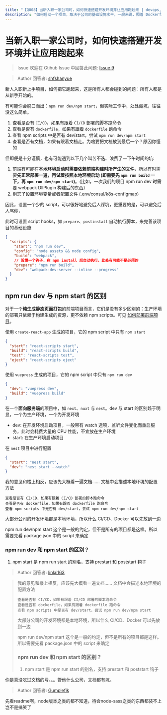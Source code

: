 ```yaml
---
title: "【Q008】当新入职一家公司时，如何快速搭建开发环境并让应用跑起来 | devops,react,vue,前端工程化高频面试题"
description: "如何启动一个项目，取决于公司的基础设施水平，一般来说，照着 Dockerfile 跑就完事了，哪还有以下事项需要注意  字节跳动面试题、阿里腾讯面试题、美团小米面试题。"
---
```


# 当新入职一家公司时，如何快速搭建开发环境并让应用跑起来

> Issue
> 欢迎在 Gtihub Issue 中回答此问题: [Issue 9](https://github.com/shfshanyue/Daily-Question/issues/9)

> Author
> 回答者: [shfshanyue](https://github.com/shfshanyue)

新人入职新上手项目，如何把它跑起来，这是所有人都会碰到的问题：所有人都是从新手开始的。

有可能你会脱口而出：`npm run dev/npm start`，但实际工作中，处处藏坑，往往没这么简单。

1. 查看是否有 `CI/CD`，如果有跟着 `CI/CD` 部署的脚本跑命令
1. 查看是否有 `dockerfile`，如果有跟着 `dockerfile` 跑命令
1. 查看 npm scripts 中是否有 dev/start，尝试 `npm run dev/npm start`
1. 查看是否有文档，如果有跟着文档走。为啥要把文档放到最后一个？原因你懂的

但即便是十分谨慎，也有可能遇到以下几个叫苦不迭、浪费了一下午时间的坑:

1. 前端有可能在**本地环境启动时需要依赖前端构建时所产生的文件**，所以有时需要**先正常部署一遍，再试着按照本地环境启动 (即需要先 `npm run build` 一下，再 `npm run dev/npm start`)**。(比如，一次我们的项目 npm run dev 时需要 webpack DllPlugin 构建后的东西）
1. 别忘了设置环境变量或者配置文件 (.env/consul/k8s-configmap)

因此，设置一个少的 script，可以很好地避免后人踩坑，更重要的是，可以避免后人骂你，

此时可设置 script hooks，如 `prepare`、`postinstall` 自动执行脚本，来完善该项目的基础设施

```json
{
  "scripts": {
    "start": "npm run dev",
    "config": "node assets && node config",
    "build": "webpack",
    // 设置一个钩子，在 npm install 后自动执行，此处有可能不是必须的
    "prepare": "npm run build",
    "dev": "webpack-dev-server --inline --progress"
  }
}
```

## npm run dev 与 npm start 的区别

对于一个**纯生成静态页面打包**的前端项目而言，它们是没有多少区别的：生产环境的部署只依赖于构建生成的资源，更不依赖 npm scripts。可见 [如何部署前端项目](https://shanyue.tech/frontend-engineering/docker.html)。

使用 `create-react-app` 生成的项目，它的 npm script 中只有 `npm start`

```json
{
  "start": "react-scripts start",
  "build": "react-scripts build",
  "test": "react-scripts test",
  "eject": "react-scripts eject"
}
```

使用 `vuepress` 生成的项目，它的 npm script 中只有 `npm run dev`

```json
{
  "dev": "vuepress dev",
  "build": "vuepress build"
}
```

在一个**面向服务端**的项目中，如 `next`、`nuxt` 与 `nest`。dev 与 start 的区别趋于明显，一个为生产环境，一个为开发环境

- dev: 在开发环境启动项目，一般带有 watch 选项，监听文件变化而重启服务，此时会耗费大量的 CPU 性能，不宜放在生产环境
- start: 在生产环境启动项目

在 `nest` 项目中进行配置

```json
{
  "start": "nest start",
  "dev": "nest start --watch"
}
```

我的意见和楼上相反，应该先大概看一遍文档…… 文档中会描述本地环境的配置方法

```
查看是否有 CI/CD，如果有跟着 CI/CD 部署的脚本跑命令
查看是否有 dockerfile，如果有跟着 dockerfile 跑命令
查看 npm scripts 中是否有 dev/start，尝试 npm run dev/npm start
```

大部分公司的开发环境都是本地环境，所以什么 CI/CD、Docker 可以先放到一边

npm run dev/npm start 这个是一般的约定，但不是所有的项目都是这样。所以需要先看 package.json 中的 script 来确定

### npm run dev 和 npm start 的区别？

1. npm start 是 npm run start 的别名，支持 prestart 和 poststart 钩子

> Author
> 回答者: [linlai163](https://github.com/linlai163)

> 我的意见和楼上相反，应该先大概看一遍文档…… 文档中会描述本地环境的配置方法
>
> ```
> 查看是否有 CI/CD，如果有跟着 CI/CD 部署的脚本跑命令
> 查看是否有 dockerfile，如果有跟着 dockerfile 跑命令
> 查看 npm scripts 中是否有 dev/start，尝试 npm run dev/npm start
> ```
>
> 大部分公司的开发环境都是本地环境，所以什么 CI/CD、Docker 可以先放到一边
>
> npm run dev/npm start 这个是一般的约定，但不是所有的项目都是这样。所以需要先看 package.json 中的 script 来确定
>
> ### npm run dev 和 npm start 的区别？
>
> 1. npm start 是 npm run start 的别名，支持 prestart 和 poststart 钩子

你是真没吃过文档的亏。。。管他什么公司，文档都有坑。

> Author
> 回答者: [Gumplefik](https://github.com/Gumplefik)

先看readme啊，node版本之类的都不知道，待会node-sass之类的东西都装不上岂不是搞笑了
